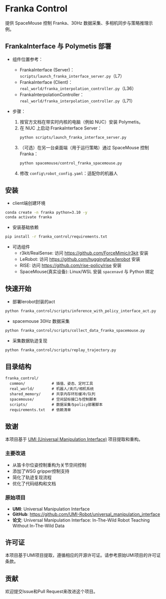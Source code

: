 # Franka Control

提供 SpaceMouse 控制 Franka、30Hz 数据采集、多相机同步与策略推理示例。

## FrankaInterface 与 Polymetis 部署

- 组件位置参考：
  - FrankaInterface (Server)：`scripts/launch_franka_interface_server.py`（L7）
  - FrankaInterface (Client)：`real_world/franka_interpolation_controller.py`（L36）
  - FrankaInterpolationController：`real_world/franka_interpolation_controller.py`（L71）

- 步骤：
  1) 按官方文档在带实时内核的电脑（例如 NUC）安装 Polymetis。
  2) 在 NUC 上启动 FrankaInterface Server：
     ```bash
     python scripts/launch_franka_interface_server.py
     ```
  3) （可选）在另一台桌面端（用于运行策略）通过 SpaceMouse 控制 Franka：
     ```bash
     python spacemouse/control_franka_spacemouse.py
     ```
  4) 修改 `config\robot_config.yaml`：适配你的机器人


## 安装
- client端创建环境
```bash
conda create -n franka python=3.10 -y
conda activate franka
```
- 安装基础依赖
```bash
pip install -r franka_control/requirements.txt
```
- 可选组件
  - r3kit/RealSense: 访问 https://github.com/ForceMimic/r3kit 安装
  - LeRobot: 访问 https://github.com/huggingface/lerobot 安装
  - RISE: 访问 https://github.com/rise-policy/rise 安装
  - SpaceMouse(真实设备): Linux/WSL 安装 `spacenavd` 与 Python 绑定


## 快速开始

- 部署lerobot封装的act
```bash
python franka_control/scripts/inference_with_policy_interface_act.py
```

- spacemouse 30Hz 数据采集
```bash
python franka_control/scripts/collect_data_franka_spacemouse.py
```

- 采集数据轨迹复现
```bash
python franka_control/scripts/replay_trajectory.py
```
  
## 目录结构
```
franka_control/
  common/            # 插值、姿态、定时工具
  real_world/        # 机器人/夹爪/相机系统
  shared_memory/     # 共享内存环形缓冲/队列
  spacemouse/        # 空间鼠标接口与控制脚本
  scripts/           # 数据采集与policy部署脚本
  requirements.txt   # 依赖清单
```

## 致谢

本项目基于 [UMI (Universal Manipulation Interface)](https://github.com/UMI-Robot/universal_manipulation_interface) 项目提取和重构。

### 主要改进
- 从笛卡尔位姿控制重构为关节空间控制
- 添加了WSG gripper控制支持
- 简化了轨迹复现流程
- 优化了代码结构和文档

### 原始项目
- **UMI**: Universal Manipulation Interface
- **GitHub**: https://github.com/UMI-Robot/universal_manipulation_interface
- **论文**: Universal Manipulation Interface: In-The-Wild Robot Teaching Without In-The-Wild Data

## 许可证

本项目基于UMI项目提取，遵循相应的开源许可证。请参考原始UMI项目的许可证条款。

## 贡献

欢迎提交Issue和Pull Request来改进这个项目。


